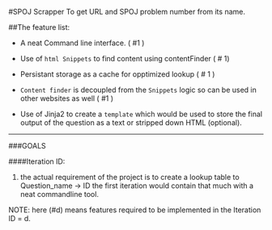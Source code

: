 #SPOJ Scrapper
To get URL and SPOJ problem number from its name.

##The feature list:

+ A neat Command line interface. ( #1 )

+ Use of `html Snippets` to find content using contentFinder ( # 1)

+ Persistant storage as a cache for opptimized lookup ( # 1 )

+ `Content finder` is decoupled from the `Snippets` logic so can be used in other websites as well ( #1 )

+ Use of Jinja2 to create a `template` which would be used to store the final output of the question as a text or stripped down HTML (optional).









<hr>

###GOALS

####Iteration ID:

1) the actual requirement of the project is to create a lookup table to Question_name -> ID the first iteration would contain that much with a neat commandline tool.

NOTE: here (#d) means features required to be implemented in the Iteration ID = d.

